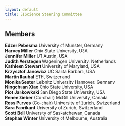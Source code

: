 ```yaml
---
layout: default
title: GIScience Steering Committee
---
```


## Members
**Edzer Pebesma**	University of Munster, Germany  
**Harvey Miller**	Ohio State University, USA  
**Jennifer Miller**	UT Austin, USA  
**Judith Verstegen**	Wageningen University, Netherlands  
**Kathleen Stewart**	University of Maryland, USA  
**Krzysztof Janowicz** 	UC Santa Barbara, USA  
**Martin Raubal**	ETH, Switzerland  
**Monika Sester**	Leibnitz University Hannover, Germany  
**Ningchuan Xiao**	Ohio State University, USA  
**Piot Jankowkski**	San Diego State University, USA  
**Renee Sieber** (Co-chair)	McGill University, Canada  
**Ross Purves** (Co-chair)	University of Zurich, Switzerland  
**Sara Fabrikant**	University of Zurich, Switzerland  
**Scott Bell**	University of Saskatchewan, Canada  
**Stephan Winter**	University of Melbourne, Australia
